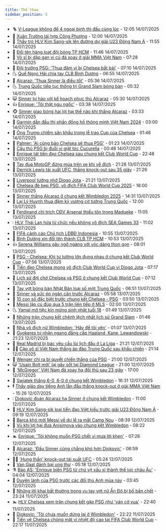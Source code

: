 ```yaml
---
title: Thể thao
sidebar_position: 5
---
```


<!-- vnexpress-the-thao:START -->
- 🪜 [V-League không để 4 ngoại binh thi đấu cùng lúc](https://vnexpress.net/v-league-khong-de-4-ngoai-binh-thi-dau-cung-luc-4914232.html) - 12:05 14/07/2025
- 🦩 [Xuân Trường tái hợp Công Phượng](https://vnexpress.net/xuan-truong-tai-hop-cong-phuong-4914233.html) - 12:00 14/07/2025
- 🧰 [Thầy trò HLV Kim Sang-sik lên đường dự giải U23 Đông Nam Á](https://vnexpress.net/thay-tro-hlv-kim-sang-sik-len-duong-du-giai-u23-dong-nam-a-4914164.html) - 11:55 14/07/2025
- 🤗 [Đổi tên hàng loạt đội bóng TP HCM](https://vnexpress.net/doi-ten-hang-loat-doi-bong-tp-hcm-4914222.html) - 11:46 14/07/2025
- 🥳 [Võ sĩ bị dập gan vì cú đá xoay ở giải MMA Việt Nam](https://vnexpress.net/vo-si-bi-dap-gan-vi-cu-da-xoay-o-giai-mma-viet-nam-4914070.html) - 07:28 14/07/2025
- 🦣 [Đội trưởng PSG: &#39;Thua đậm vì bị Chelsea bắt bài&#39;](https://vnexpress.net/doi-truong-psg-thua-dam-vi-bi-chelsea-bat-bai-4913893.html) - 07:10 14/07/2025
- 🌜 [Quế Ngọc Hải chia tay CLB Bình Dương](https://vnexpress.net/que-ngoc-hai-chia-tay-clb-binh-duong-4914044.html) - 06:55 14/07/2025
- 🫶 [Alcaraz: &#39;Thua Sinner là điều tốt&#39;](https://vnexpress.net/alcaraz-thua-sinner-la-dieu-tot-4914000.html) - 05:36 14/07/2025
- 🌜 [Trung Quốc tiếp tục thống trị Grand Slam bóng bàn](https://vnexpress.net/trung-quoc-tiep-tuc-thong-tri-grand-slam-bong-ban-4913996.html) - 05:32 14/07/2025
- 😺 [Sinner tự hào với kế hoạch phục thù Alcaraz](https://vnexpress.net/sinner-tu-hao-voi-ke-hoach-phuc-thu-alcaraz-4913989.html) - 05:30 14/07/2025
- 👍 [Enrique: &#39;Tôi thật ngu ngốc&#39;](https://vnexpress.net/enrique-toi-that-ngu-ngoc-4913787.html) - 03:38 14/07/2025
- 🐵 [Sinner giao bóng hai lợi hại thế nào khi thắng Alcaraz](https://vnexpress.net/sinner-giao-bong-hai-loi-hai-the-nao-khi-thang-alcaraz-4913899.html) - 03:33 14/07/2025
- 💫 [Garmin dẫn đầu thị phần đồng hồ thông minh Việt Nam 2024](https://vnexpress.net/garmin-dan-dau-thi-phan-dong-ho-thong-minh-viet-nam-2024-4913823.html) - 03:00 14/07/2025
- 🦆 [Ông Trump chiếm sân khấu trong lễ trao Cup của Chelsea](https://vnexpress.net/ong-trump-chiem-san-khau-trong-le-trao-cup-cua-chelsea-4913799.html) - 01:46 14/07/2025
- 🙉 [Palmer: &#39;Ai cũng bảo Chelsea sẽ thua PSG&#39;](https://vnexpress.net/palmer-ai-cung-bao-chelsea-se-thua-psg-4913769.html) - 01:23 14/07/2025
- 📝 [Cầu thủ PSG bị đuổi vì giật tóc Cucurella](https://vnexpress.net/cau-thu-psg-bi-duoi-vi-giat-toc-cucurella-4913762.html) - 00:48 14/07/2025
- 💯 [Enrique tát tiền đạo Chelsea sau chung kết Club World Cup](https://vnexpress.net/enrique-tat-tien-dao-chelsea-sau-chung-ket-club-world-cup-4913753.html) - 22:48 13/07/2025
- 🌈 [Tay đua MotoGP đứng múa trên xe khi về đích](https://vnexpress.net/tay-dua-motogp-dung-mua-tren-xe-khi-ve-dich-4913743.html) - 21:28 13/07/2025
- 🦩 [Derrick Lewis tái xuất UFC, thắng knock-out sau 35 giây](https://vnexpress.net/derrick-lewis-tai-xuat-ufc-thang-knock-out-sau-35-giay-4913751.html) - 21:26 13/07/2025
- 🐲 [Liverpool tưởng nhớ Diogo Jota](https://vnexpress.net/liverpool-tuong-nho-diogo-jota-4913750.html) - 21:21 13/07/2025
- 🌁 [Chelsea đè bẹp PSG, vô địch FIFA Club World Cup 2025](https://vnexpress.net/chelsea-de-bep-psg-vo-dich-fifa-club-world-cup-2025-4913711-tong-thuat.html) - 18:00 13/07/2025
- 💯 [Sinner thắng Alcaraz ở chung kết Wimbledon 2025](https://vnexpress.net/truc-tiep-sinner-vs-alcaraz-4913725-tong-thuat.html) - 14:31 13/07/2025
- 🌝 [Lại Lý Huynh thua đậm kỳ vương cờ tướng Trung Quốc](https://vnexpress.net/lai-ly-huynh-thua-dam-ky-vuong-co-tuong-trung-quoc-4913700.html) - 12:00 13/07/2025
- 🤖 [Ferdinand chỉ trích CĐV Arsenal thiếu tôn trọng Madueke](https://vnexpress.net/ferdinand-chi-trich-cdv-arsenal-thieu-ton-trong-madueke-4913662.html) - 11:05 13/07/2025
- 🕯 [HLV Thái Lan hứa từ chức nếu không vô địch SEA Games 33](https://vnexpress.net/hlv-thai-lan-hua-tu-chuc-neu-khong-vo-dich-sea-games-33-4913701.html) - 11:02 13/07/2025
- 🧰 [FIFA cảnh cáo Chủ tịch LĐBĐ Indonesia](https://vnexpress.net/fifa-canh-cao-chu-tich-ldbd-indonesia-4913691.html) - 10:55 13/07/2025
- 🥳 [Bình Dương xin đổi tên thành CLB TP HCM](https://vnexpress.net/binh-duong-xin-doi-ten-thanh-clb-tp-hcm-4913680.html) - 10:53 13/07/2025
- 👍 [Serena Williams gây ngỡ ngàng với vóc dáng thon gọn](https://vnexpress.net/serena-williams-gay-ngo-ngang-voi-voc-dang-thon-gon-4913663.html) - 08:01 13/07/2025
- 💪 [PSG - Chelsea: Khi tư tưởng lớn đụng nhau ở chung kết Club World Cup](https://vnexpress.net/psg-chelsea-khi-tu-tuong-lon-dung-nhau-o-chung-ket-club-world-cup-4913621.html) - 07:56 13/07/2025
- 👹 [Tiền đạo Chelsea mong vô địch Club World Cup vì Diogo Jota](https://vnexpress.net/tien-dao-chelsea-mong-vo-dich-club-world-cup-vi-diogo-jota-4913657.html) - 07:17 13/07/2025
- 🧰 [Lịch sử đợi chờ Chelsea và PSG ở chung kết Club World Cup](https://vnexpress.net/lich-su-doi-cho-chelsea-va-psg-o-chung-ket-club-world-cup-4913530.html) - 07:12 13/07/2025
- 🚀 [Tay vợt bóng bàn Nhật Bản loại số một Trung Quốc](https://vnexpress.net/tay-vot-bong-ban-nhat-ban-loai-so-mot-trung-quoc-4913629.html) - 06:51 13/07/2025
- 🎃 [Sinner và sức ép ngàn cân trước Alcaraz](https://vnexpress.net/sinner-va-suc-ep-ngan-can-truoc-alcaraz-4913639.html) - 05:58 13/07/2025
- 🧰 [10 con số đặc biệt trước chung kết Chelsea - PSG](https://vnexpress.net/10-con-so-dac-biet-truoc-chung-ket-chelsea-psg-4913546.html) - 03:50 13/07/2025
- 👀 [Messi lập cú đúp qua 5 trận liên tiếp ở MLS](https://vnexpress.net/messi-lap-cu-dup-qua-5-tran-lien-tiep-o-mls-4913566.html) - 02:00 13/07/2025
- 🌜 [Yamal mở tiệc kín mừng sinh nhật tuổi 18](https://vnexpress.net/yamal-mo-tiec-kin-mung-sinh-nhat-tuoi-18-4913561.html) - 01:49 13/07/2025
- 🫶 [Những trận chung kết chênh lệch nhất lịch sử Grand Slam](https://vnexpress.net/nhung-tran-chung-ket-chenh-lech-nhat-lich-su-grand-slam-4913558.html) - 01:46 13/07/2025
- 🦄 [Nhà vô địch nữ Wimbledon: &#39;Hãy để tôi yên&#39;](https://vnexpress.net/nha-vo-dich-nu-wimbledon-hay-de-toi-yen-4913557.html) - 01:07 13/07/2025
- 🥳 [Gyokeres tự nhận ngang đẳng cấp Haaland, Kane, Lewandowski](https://vnexpress.net/gyokeres-tu-nhan-ngang-dang-cap-haaland-kane-lewandowski-4913542.html) - 21:23 12/07/2025
- 🐲 [Real Madrid bị bác yêu cầu lùi lịch đấu ở La Liga](https://vnexpress.net/real-madrid-bi-bac-yeu-cau-lui-lich-dau-o-la-liga-4913544.html) - 21:21 12/07/2025
- 🧑‍🏫 [Cặp võ sĩ Việt Nam thắng áp đảo Trung Quốc sau khẩu chiến](https://vnexpress.net/cap-vo-si-viet-nam-thang-ap-dao-trung-quoc-sau-khau-chien-4913552.html) - 21:14 12/07/2025
- 🤔 [Wenger chỉ ra bí quyết chiến thắng của PSG](https://vnexpress.net/wenger-chi-ra-bi-quyet-chien-thang-cua-psg-4913405.html) - 21:00 12/07/2025
- 😺 [&#39;Usain Bolt mới&#39; lại gây sốt tại Diamond League](https://vnexpress.net/usain-bolt-moi-lai-gay-sot-tai-diamond-league-4913526.html) - 21:00 12/07/2025
- 💪 [&#39;McGregor&#39; Việt Nam đá xoay hạ đối thủ sau 23 giây](https://vnexpress.net/mcgregor-viet-nam-da-xoay-ha-doi-thu-sau-23-giay-4913534.html) - 17:00 12/07/2025
- 💼 [Swiatek thắng 6-0, 6-0 ở chung kết Wimbledon](https://vnexpress.net/swiatek-thang-6-0-6-0-o-chung-ket-wimbledon-4913533.html) - 16:31 12/07/2025
- 🕴 [Thầy giáo dạy tiếng Anh lần đầu thắng knock-out ở giải MMA Việt Nam](https://vnexpress.net/thay-giao-day-tieng-anh-lan-dau-thang-knock-out-o-giai-mma-viet-nam-4913525.html) - 15:26 12/07/2025
- 🕯 [Djokovic đoán Alcaraz hạ Sinner ở chung kết Wimbledon](https://vnexpress.net/djokovic-doan-alcaraz-ha-sinner-o-chung-ket-wimbledon-4913441.html) - 11:00 12/07/2025
- 📝 [HLV Kim Sang-sik loại tiền đạo Việt kiều trước giải U23 Đông Nam Á](https://vnexpress.net/hlv-kim-sang-sik-loai-tien-dao-viet-kieu-truoc-giai-u23-dong-nam-a-4913461.html) - 09:19 12/07/2025
- 🧐 [Barca khó mời Messi về dự lễ ra mắt Camp Nou](https://vnexpress.net/barca-kho-moi-messi-ve-du-le-ra-mat-camp-nou-4913439.html) - 08:39 12/07/2025
- 🙉 [Vũ khí lợi hại đưa Anisimova vào chung kết Wimbledon](https://vnexpress.net/vu-khi-loi-hai-dua-anisimova-vao-chung-ket-wimbledon-4913446.html) - 08:22 12/07/2025
- 🏊 [Enrique: &#39;Tôi không muốn PSG chết vì mưa lời khen&#39;](https://vnexpress.net/enrique-toi-khong-muon-psg-chet-vi-mua-loi-khen-4913375.html) - 07:26 12/07/2025
- 🌊 [Alcaraz: &#39;Đấu Sinner cũng chẳng khó hơn Djokovic&#39;](https://vnexpress.net/alcaraz-dau-sinner-cung-chang-kho-hon-djokovic-4913433.html) - 06:59 12/07/2025
- 👨‍🏫 [&#39;Hung thần&#39; knock-out tái xuất UFC](https://vnexpress.net/hung-than-knock-out-tai-xuat-ufc-4913357.html) - 05:24 12/07/2025
- 🥷 [Van Gaal đánh bại ung thư](https://vnexpress.net/van-gaal-danh-bai-ung-thu-4913404.html) - 05:18 12/07/2025
- ⚗️ [Báo AS: &#39;Enrique biến PSG từ chú vịt xấu xí thành thế lực châu Âu&#39;](https://vnexpress.net/bao-as-enrique-bien-psg-tu-chu-vit-xau-xi-thanh-the-luc-chau-au-4913333.html) - 04:04 12/07/2025
- 🌮 [Duyên lành của PSG trước các đối thủ Anh mùa này](https://vnexpress.net/duyen-lanh-cua-psg-truoc-cac-doi-thu-anh-mua-nay-4913295.html) - 03:45 12/07/2025
- 🤩 [Những lời khai bất thường trong vụ tay vợt nữ Ấn Độ bị bố bắn chết](https://vnexpress.net/nhung-loi-khai-bat-thuong-trong-vu-tay-vot-nu-an-do-bi-bo-ban-chet-4913054.html) - 23:24 11/07/2025
- 🏊 [HLV Chelsea xem trận chung kết gặp PSG như &#39;ván cờ vua&#39;](https://vnexpress.net/hlv-chelsea-xem-tran-chung-ket-gap-psg-nhu-van-co-vua-4913255.html) - 22:40 11/07/2025
- 🐎 [Djokovic: &#39;Tôi chưa muốn dừng lại ở Wimbledon&#39;](https://vnexpress.net/djokovic-toi-chua-muon-dung-lai-o-wimbledon-4913258.html) - 22:22 11/07/2025
- 💫 [Tiền vệ Chelsea chóng mặt vì nhiệt độ cao tại FIFA Club World Cup](https://vnexpress.net/tien-ve-chelsea-chong-mat-vi-nhiet-do-cao-tai-fifa-club-world-cup-4913257.html) - 22:17 11/07/2025<!-- vnexpress-the-thao:END -->
